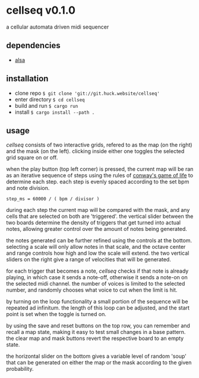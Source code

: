# cellseq v0.1.0

a cellular automata driven midi sequencer

## dependencies

- [alsa](https://www.alsa-project.org)

## installation

- clone repo `$ git clone 'git://git.huck.website/cellseq'`
- enter directory `$ cd cellseq`
- build and run `$ cargo run`
- install `$ cargo install --path .`

## usage

*cellseq* consists of two interactive grids, refered to as the map (on the right)
and the mask (on the left). clicking inside either one toggles the selected grid
square on or off.

when the play button (top left corner) is pressed, the current map will be ran
as an iterative sequence of steps using the rules of
[conway's game of life](https://en.wikipedia.org/wiki/Conway%27s_Game_of_Life)
to determine each step. each step is evenly spaced according to the set bpm and
note division.

    step_ms = 60000 / ( bpm / divisor )

during each step the current map will be compared with the mask, and any cells
that are selected on both are 'triggered'. the vertical slider between the two
boards determine the density of triggers that get turned into actual notes,
allowing greater control over the amount of notes being generated.

the notes generated can be further refined using the controls at the bottom.
selecting a scale will only allow notes in that scale, and the octave center
and range controls how high and low the scale will extend. the two vertical
sliders on the right give a range of velocities that will be generated.

for each trigger that becomes a note, *cellseq* checks if that note is already
playing, in which case it sends a note-off, otherwise it sends a note-on on the
selected midi channel. the number of voices is limited to the selected number,
and randomly chooses what voice to cut when the limit is hit.

by turning on the loop functionality a small portion of the sequence will be
repeated ad infinitum. the length of this loop can be adjusted, and the start
point is set when the toggle is turned on.

by using the save and reset buttons on the top row, you can remember and recall
a map state, making it easy to test small changes in a base pattern. the clear
map and mask buttons revert the respective board to an empty state.

the horizontal slider on the bottom gives a variable level of random 'soup' that can be
generated on either the map or the mask according to the given probability.
